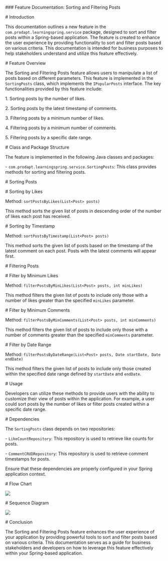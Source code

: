 ﻿\### Feature Documentation: Sorting and Filtering Posts



\# Introduction



This documentation outlines a new feature in the `com.prodapt.learningspring.service` package, designed to sort and filter posts within a Spring-based application. The feature is created to enhance the user experience by providing functionality to sort and filter posts based on various criteria. This documentation is intended for business purposes to help stakeholders understand and utilize this feature effectively.



\# Feature Overview



The Sorting and Filtering Posts feature allows users to manipulate a list of posts based on different parameters. This feature is implemented in the `SortingPosts` class, which implements the `IPopularPosts` interface. The key functionalities provided by this feature include:



1\. Sorting posts by the number of likes.

2\. Sorting posts by the latest timestamp of comments.

3\. Filtering posts by a minimum number of likes.

4\. Filtering posts by a minimum number of comments.

5\. Filtering posts by a specific date range.



\# Class and Package Structure



The feature is implemented in the following Java classes and packages:



\- `com.prodapt.learningspring.service.SortingPosts`: This class provides methods for sorting and filtering posts.



\# Sorting Posts



\# Sorting by Likes



Method: `sortPostsByLikes(List<Post> posts)`



This method sorts the given list of posts in descending order of the number of likes each post has received.



\# Sorting by Timestamp



Method: `sortPostsByTimestamp(List<Post> posts)`



This method sorts the given list of posts based on the timestamp of the latest comment on each post. Posts with the latest comments will appear first.



\# Filtering Posts



\# Filter by Minimum Likes



Method: `filterPostsByMinLikes(List<Post> posts, int minLikes)`



This method filters the given list of posts to include only those with a number of likes greater than the specified `minLikes` parameter.



\# Filter by Minimum Comments



Method: `filterPostsByMinComments(List<Post> posts, int minComments)`



This method filters the given list of posts to include only those with a number of comments greater than the specified `minComments` parameter.



\# Filter by Date Range



Method: `filterPostsByDateRange(List<Post> posts, Date startDate, Date endDate)`



This method filters the given list of posts to include only those created within the specified date range defined by `startDate` and `endDate`.



\# Usage



Developers can utilize these methods to provide users with the ability to customize their view of posts within the application. For example, a user could sort posts by the number of likes or filter posts created within a specific date range.



\# Dependencies



The `SortingPosts` class depends on two repositories:

\- `LikeCountRepository`: This repository is used to retrieve like counts for posts.

\- `CommentCRUDRepository`: This repository is used to retrieve comment timestamps for posts.



Ensure that these dependencies are properly configured in your Spring application context.


\# Flow Chart

![](Aspose.Words.9b2ad661-1623-4ce0-a722-66cb09bd9c01.001.png)

\# Sequence Diagram

![](Aspose.Words.9b2ad661-1623-4ce0-a722-66cb09bd9c01.002.png)



\# Conclusion



The Sorting and Filtering Posts feature enhances the user experience of your application by providing powerful tools to sort and filter posts based on various criteria. This documentation serves as a guide for business stakeholders and developers on how to leverage this feature effectively within your Spring-based application.

